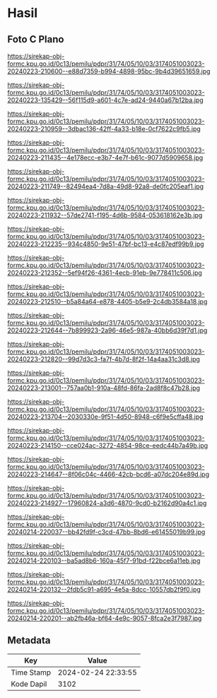# Hasil

## Foto C Plano

https://sirekap-obj-formc.kpu.go.id/0c13/pemilu/pdpr/31/74/05/10/03/3174051003023-20240223-210600--e88d7359-b994-4898-95bc-9b4d39651659.jpg

https://sirekap-obj-formc.kpu.go.id/0c13/pemilu/pdpr/31/74/05/10/03/3174051003023-20240223-135429--56f115d9-a601-4c7e-ad24-9440a67b12ba.jpg

https://sirekap-obj-formc.kpu.go.id/0c13/pemilu/pdpr/31/74/05/10/03/3174051003023-20240223-210959--3dbac136-42ff-4a33-b18e-0cf7622c9fb5.jpg

https://sirekap-obj-formc.kpu.go.id/0c13/pemilu/pdpr/31/74/05/10/03/3174051003023-20240223-211435--4e178ecc-e3b7-4e7f-b61c-9077d5909658.jpg

https://sirekap-obj-formc.kpu.go.id/0c13/pemilu/pdpr/31/74/05/10/03/3174051003023-20240223-211749--82494ea4-7d8a-49d8-92a8-de0fc205eaf1.jpg

https://sirekap-obj-formc.kpu.go.id/0c13/pemilu/pdpr/31/74/05/10/03/3174051003023-20240223-211932--57de2741-f195-4d6b-9584-053618162e3b.jpg

https://sirekap-obj-formc.kpu.go.id/0c13/pemilu/pdpr/31/74/05/10/03/3174051003023-20240223-212235--934c4850-9e51-47bf-bc13-e4c87edf99b9.jpg

https://sirekap-obj-formc.kpu.go.id/0c13/pemilu/pdpr/31/74/05/10/03/3174051003023-20240223-212352--5ef94f26-4361-4ecb-91eb-9e778411c506.jpg

https://sirekap-obj-formc.kpu.go.id/0c13/pemilu/pdpr/31/74/05/10/03/3174051003023-20240223-212510--b5a84a64-e878-4405-b5e9-2c4db3584a18.jpg

https://sirekap-obj-formc.kpu.go.id/0c13/pemilu/pdpr/31/74/05/10/03/3174051003023-20240223-212644--7b899923-2a96-46e5-987a-40bb6d39f7d1.jpg

https://sirekap-obj-formc.kpu.go.id/0c13/pemilu/pdpr/31/74/05/10/03/3174051003023-20240223-212820--99d7d3c3-fa7f-4b7d-8f2f-14a4aa31c3d8.jpg

https://sirekap-obj-formc.kpu.go.id/0c13/pemilu/pdpr/31/74/05/10/03/3174051003023-20240223-213001--757aa0b1-910a-48fd-86fa-2ad8f8c47b28.jpg

https://sirekap-obj-formc.kpu.go.id/0c13/pemilu/pdpr/31/74/05/10/03/3174051003023-20240223-213704--2030330e-9f51-4d50-8948-c6f9e5cffa48.jpg

https://sirekap-obj-formc.kpu.go.id/0c13/pemilu/pdpr/31/74/05/10/03/3174051003023-20240223-214150--cce024ac-3272-4854-98ce-eedc44b7a49b.jpg

https://sirekap-obj-formc.kpu.go.id/0c13/pemilu/pdpr/31/74/05/10/03/3174051003023-20240223-214647--8f06c04c-4466-42cb-bcd6-a07dc204e89d.jpg

https://sirekap-obj-formc.kpu.go.id/0c13/pemilu/pdpr/31/74/05/10/03/3174051003023-20240223-214927--17960824-a3d6-4870-9cd0-b2162d90a4c1.jpg

https://sirekap-obj-formc.kpu.go.id/0c13/pemilu/pdpr/31/74/05/10/03/3174051003023-20240214-220037--bb42fd9f-c3cd-47bb-8bd6-e61455019b99.jpg

https://sirekap-obj-formc.kpu.go.id/0c13/pemilu/pdpr/31/74/05/10/03/3174051003023-20240214-220103--ba5ad8b6-160a-45f7-91bd-f22bce6a11eb.jpg

https://sirekap-obj-formc.kpu.go.id/0c13/pemilu/pdpr/31/74/05/10/03/3174051003023-20240214-220132--2fdb5c91-a695-4e5a-8dcc-10557db2f9f0.jpg

https://sirekap-obj-formc.kpu.go.id/0c13/pemilu/pdpr/31/74/05/10/03/3174051003023-20240214-220201--ab2fb46a-bf64-4e9c-9057-8fca2e3f7987.jpg


## Metadata

| Key        | Value               |
| ---------- | ------------------- |
| Time Stamp | 2024-02-24 22:33:55 |
| Kode Dapil | 3102                |



